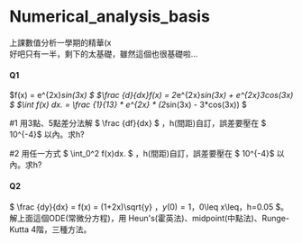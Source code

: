# Numerical_analysis_basis
上課數值分析一學期的精華(x    
好吧只有一半，剩下的太基礎，雖然這個也很基礎啦...

#### Q1

$f(x) = e^{2x}*sin(3x) $
$\frac {d}{dx}f(x) = 2*e^{2x}*sin(3x) + e^{2x}*3*cos(3x) $
$\int f(x) dx. = \frac {1}{13} * e^{2x} * (2*sin(3x) - 3*cos(3x)) $

\#1
用3點、5點差分法解 $ \frac {df}{dx} $ ，h(間距)自訂，誤差要壓在 $ 10^{-4}$ 以內。求h?    

\#2
用任一方式 $ \int_0^2 f(x)dx. $ ，h(間距)自訂，誤差要壓在 $ 10^{-4}$ 以內。求h?    

#### Q2

$ \frac {dy}{dx} = f(x) = (1+2x)\sqrt{y} $，y(0) =1，$0\leq x\leq，h=0.05 $。    
解上面這個ODE(常微分方程)，用 Heun's(霍英法)、midpoint(中點法)、Runge-Kutta 4階，三種方法。    
